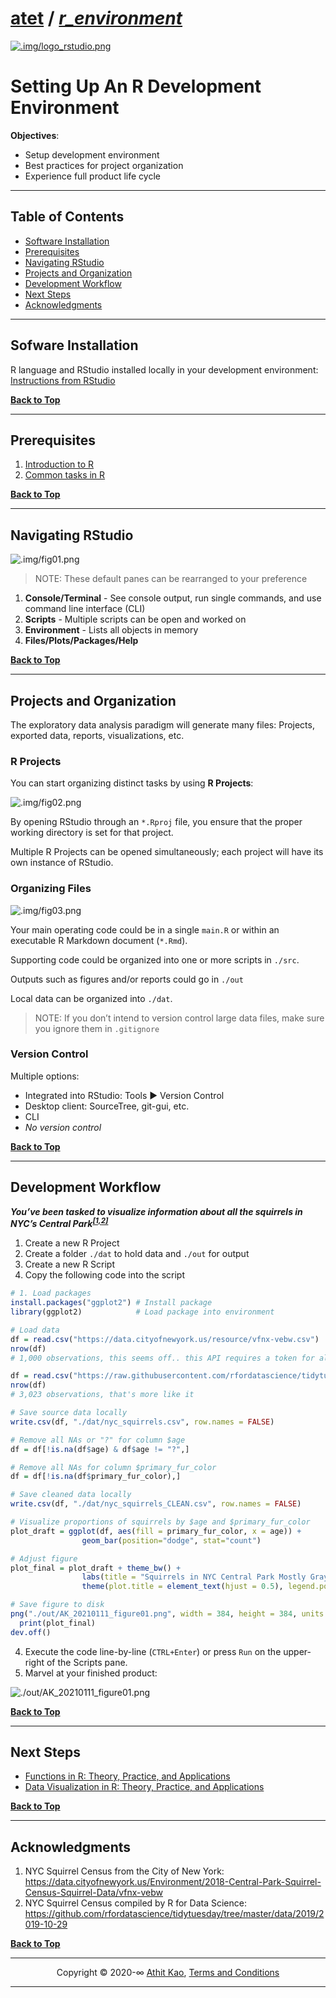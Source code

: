 
<a name="setting-up-an-r-development-environment"></a>

# [atet](https://github.com/atet) / [***r\_environment***](https://github.com/atet/r_environment#setting-up-an-r-development-environment)

[![.img/logo\_rstudio.png](.img/logo_rstudio.png)](#nolink)

# Setting Up An R Development Environment

**Objectives**:

  - Setup development environment
  - Best practices for project organization
  - Experience full product life cycle

-----

<a name="table-of-contents"></a>

## Table of Contents

  - [Software Installation](#software-installation)
  - [Prerequisites](#prerequisites)
  - [Navigating RStudio](#navigating-rstudio)
  - [Projects and Organization](#projects-and-organization)
  - [Development Workflow](#development-workflow)
  - [Next Steps](#next-steps)
  - [Acknowledgments](#acknowledgments)

-----

<a name="software-installation"></a>

## Sofware Installation

R language and RStudio installed locally in your development
environment: [Instructions from
RStudio](https://rstudio.com/products/rstudio/download/#download)

[**Back to Top**](#table-of-contents)

-----

<a name="prerequisites"></a>

## Prerequisites

1.  [Introduction to
    R](https://github.com/atet/learn/blob/master/programming/README.md#atet--learn--programming)
2.  [Common tasks in
    R](https://github.com/atet/rmd_tutorial/blob/main/README.md#atet--rmd_tutorial)

[**Back to Top**](#table-of-contents)

-----

<a name="navigating-rstudio"></a>

## Navigating RStudio

![.img/fig01.png](.img/fig01.png)

> NOTE: These default panes can be rearranged to your preference

1.  **Console/Terminal** - See console output, run single commands, and
    use command line interface (CLI)
2.  **Scripts** - Multiple scripts can be open and worked on
3.  **Environment** - Lists all objects in memory
4.  **Files/Plots/Packages/Help**

[**Back to Top**](#table-of-contents)

-----

<a name="projects-and-organization"></a>

## Projects and Organization

The exploratory data analysis paradigm will generate many files:
Projects, exported data, reports, visualizations, etc.

### R Projects

You can start organizing distinct tasks by using **R Projects**:

![.img/fig02.png](.img/fig02.png)

By opening RStudio through an `*.Rproj` file, you ensure that the proper
working directory is set for that project.

Multiple R Projects can be opened simultaneously; each project will have
its own instance of RStudio.

### Organizing Files

![.img/fig03.png](.img/fig03.png)

Your main operating code could be in a single `main.R` or within an
executable R Markdown document (`*.Rmd`).

Supporting code could be organized into one or more scripts in `./src`.

Outputs such as figures and/or reports could go in `./out`

Local data can be organized into `./dat`.

> NOTE: If you don’t intend to version control large data files, make
> sure you ignore them in `.gitignore`

### Version Control

Multiple options:

  - Integrated into RStudio: Tools ► Version Control
  - Desktop client: SourceTree, git-gui, etc.
  - CLI
  - *No version control*

[**Back to Top**](#table-of-contents)

-----

<a name="development-workflow"></a>

## Development Workflow

***You’ve been tasked to visualize information about all the squirrels
in NYC’s Central Park<sup>[\[1,2\]](#acknowledgments)</sup>***

1.  Create a new R Project
2.  Create a folder `./dat` to hold data and `./out` for output
3.  Create a new R Script
4.  Copy the following code into the script

<!-- end list -->

``` r
# 1. Load packages
install.packages("ggplot2") # Install package
library(ggplot2)            # Load package into environment

# Load data
df = read.csv("https://data.cityofnewyork.us/resource/vfnx-vebw.csv")
nrow(df)
# 1,000 observations, this seems off.. this API requires a token for all of the data...

df = read.csv("https://raw.githubusercontent.com/rfordatascience/tidytuesday/master/data/2019/2019-10-29/nyc_squirrels.csv")
nrow(df)
# 3,023 observations, that's more like it

# Save source data locally
write.csv(df, "./dat/nyc_squirrels.csv", row.names = FALSE)

# Remove all NAs or "?" for column $age
df = df[!is.na(df$age) & df$age != "?",]

# Remove all NAs for column $primary_fur_color
df = df[!is.na(df$primary_fur_color),]

# Save cleaned data locally
write.csv(df, "./dat/nyc_squirrels_CLEAN.csv", row.names = FALSE)

# Visualize proportions of squirrels by $age and $primary_fur_color
plot_draft = ggplot(df, aes(fill = primary_fur_color, x = age)) + 
                geom_bar(position="dodge", stat="count")

# Adjust figure
plot_final = plot_draft + theme_bw() +
                labs(title = "Squirrels in NYC Central Park Mostly Gray", x = "Age", y = "Count", fill = "Fur Color:") +
                theme(plot.title = element_text(hjust = 0.5), legend.position = "top")

# Save figure to disk
png("./out/AK_20210111_figure01.png", width = 384, height = 384, units = "px", res = 92)
  print(plot_final)
dev.off()
```

4.  Execute the code line-by-line (`CTRL+Enter`) or press `Run` on the
    upper-right of the Scripts pane.
5.  Marvel at your finished product:

![./out/AK\_20210111\_figure01.png](./out/AK_20210111_figure01.png)

[**Back to Top**](#table-of-contents)

-----

<a name="next-steps"></a>

## Next Steps

  - [Functions in R: Theory, Practice, and
    Applications](https://github.com/atet/learn#computer-science)
  - [Data Visualization in R: Theory, Practice, and
    Applications](https://github.com/atet/learn#data-science)

[**Back to Top**](#table-of-contents)

-----

<a name="acknowledgments"></a>

## Acknowledgments

1.  NYC Squirrel Census from the City of New York:
    <https://data.cityofnewyork.us/Environment/2018-Central-Park-Squirrel-Census-Squirrel-Data/vfnx-vebw>
2.  NYC Squirrel Census compiled by R for Data Science:
    <https://github.com/rfordatascience/tidytuesday/tree/master/data/2019/2019-10-29>

[**Back to Top**](#table-of-contents)

-----

<p align="center">Copyright &copy; 2020-&infin; <a href="https://www.athitkao.com" target="_blank">Athit Kao</a>, <a href="https://www.athitkao.com/tos.html" target="_blank">Terms and Conditions</a></p>

-----
